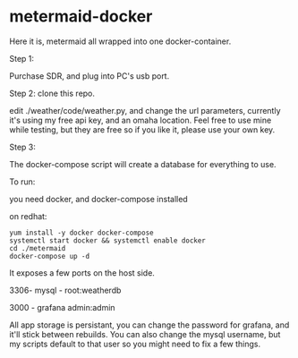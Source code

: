 # metermaid-docker

Here it is, metermaid all wrapped into one docker-container.

Step 1:

Purchase SDR, and plug into PC's usb port.

Step 2:
clone this repo.

edit ./weather/code/weather.py, and change the url parameters, currently it's using my free api key, and an omaha location. Feel free to use mine while testing, but they are free so if you like it, please use your own key.


Step 3:

The docker-compose script will create a database for everything to use.


To run:

you need docker, and docker-compose installed

on redhat:

```
yum install -y docker docker-compose
systemctl start docker && systemctl enable docker
cd ./metermaid
docker-compose up -d

```

It exposes a few ports on the host side.

3306- mysql - root:weatherdb


3000 - grafana admin:admin

All app storage is persistant, you can change the password for grafana, and it'll stick between rebuilds. You can also change the mysql username, but my scripts default to that user so you might need to fix a few things.


